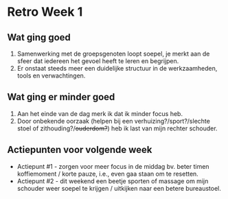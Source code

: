 # Retro Week 1

## Wat ging goed
1. Samenwerking met de groepsgenoten loopt soepel, je merkt aan de sfeer dat iedereen het gevoel heeft
te leren en begrijpen. 
2. Er onstaat steeds meer een duidelijke structuur in de werkzaamheden, tools en verwachtingen.

## Wat ging er minder goed
1. Aan het einde van de dag merk ik dat ik minder focus heb.
2. Door onbekende oorzaak (helpen bij een verhuizing?/sport?/slechte stoel of zithouding?/~~ouderdom?~~) heb ik last van mijn rechter schouder.

## Actiepunten voor volgende week
* Actiepunt #1 - zorgen voor meer focus in de middag bv. beter timen koffiemoment / korte pauze, i.e., even gaa staan om te resetten.  
* Actiepunt #2 - dit weekend een beetje sporten of massage om mijn schouder weer soepel te krijgen / uitkijken naar een betere bureaustoel.